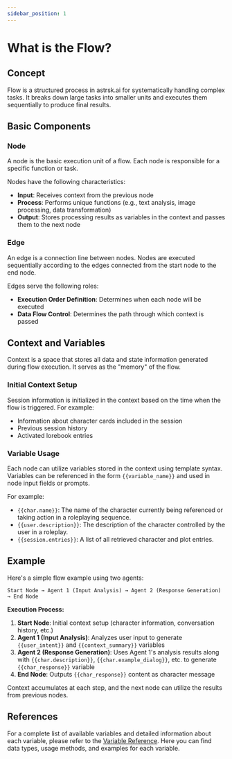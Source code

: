 ```yaml
---
sidebar_position: 1
---
```


# What is the Flow?

## Concept

Flow is a structured process in astrsk.ai for systematically handling complex tasks. It breaks down large tasks into smaller units and executes them sequentially to produce final results.

## Basic Components

### Node

A node is the basic execution unit of a flow. Each node is responsible for a specific function or task.

Nodes have the following characteristics:
- **Input**: Receives context from the previous node
- **Process**: Performs unique functions (e.g., text analysis, image processing, data transformation)
- **Output**: Stores processing results as variables in the context and passes them to the next node

### Edge

An edge is a connection line between nodes. Nodes are executed sequentially according to the edges connected from the start node to the end node.

Edges serve the following roles:
- **Execution Order Definition**: Determines when each node will be executed
- **Data Flow Control**: Determines the path through which context is passed

## Context and Variables

Context is a space that stores all data and state information generated during flow execution. It serves as the "memory" of the flow.

### Initial Context Setup

Session information is initialized in the context based on the time when the flow is triggered. For example:
- Information about character cards included in the session
- Previous session history
- Activated lorebook entries

### Variable Usage

Each node can utilize variables stored in the context using template syntax. Variables can be referenced in the form `{{variable_name}}` and used in node input fields or prompts.

For example:
- `{{char.name}}`: The name of the character currently being referenced or taking action in a roleplaying sequence.
- `{{user.description}}`: The description of the character controlled by the user in a roleplay.
- `{{session.entries}}`: A list of all retrieved character and plot entries.

## Example

Here's a simple flow example using two agents:

```
Start Node → Agent 1 (Input Analysis) → Agent 2 (Response Generation) → End Node
```

**Execution Process:**
1. **Start Node**: Initial context setup (character information, conversation history, etc.)
2. **Agent 1 (Input Analysis)**: Analyzes user input to generate `{{user_intent}}` and `{{context_summary}}` variables
3. **Agent 2 (Response Generation)**: Uses Agent 1's analysis results along with `{{char.description}}`, `{{char.example_dialog}}`, etc. to generate `{{char_response}}` variable
4. **End Node**: Outputs `{{char_response}}` content as character message

Context accumulates at each step, and the next node can utilize the results from previous nodes.

## References

For a complete list of available variables and detailed information about each variable, please refer to the [Variable Reference](/flow/variable-reference). Here you can find data types, usage methods, and examples for each variable.
